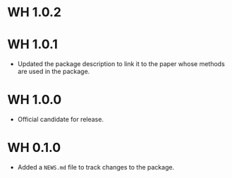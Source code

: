# WH 1.0.2

# WH 1.0.1

* Updated the package description to link it to the paper whose methods are used in the package.

# WH 1.0.0

* Official candidate for release.

# WH 0.1.0

* Added a `NEWS.md` file to track changes to the package.
